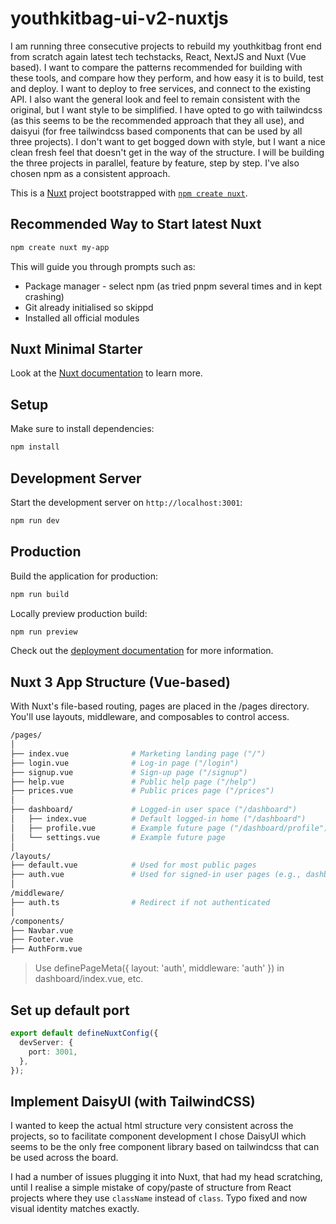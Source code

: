 # youthkitbag-ui-v2-nuxtjs

I am running three consecutive projects to rebuild my youthkitbag front end from scratch again latest tech techstacks, React, NextJS and Nuxt (Vue based). I want to compare the patterns recommended for building with these tools, and compare how they perform, and how easy it is to build, test and deploy. I want to deploy to free services, and connect to the existing API. I also want the general look and feel to remain consistent with the original, but I want style to be simplified. I have opted to go with tailwindcss (as this seems to be the recommended approach that they all use), and daisyui (for free tailwindcss based components that can be used by all three projects). I don't want to get bogged down with style, but I want a nice clean fresh feel that doesn't get in the way of the structure. I will be building the three projects in parallel, feature by feature, step by step. I've also chosen npm as a consistent approach.

This is a [Nuxt](https://nuxt.com) project bootstrapped with [`npm create nuxt`](https://nuxt.com/docs/getting-started/installation).

## Recommended Way to Start latest Nuxt

```bash
npm create nuxt my-app
```

This will guide you through prompts such as:

- Package manager - select npm (as tried pnpm several times and in kept crashing)
- Git already initialised so skippd
- Installed all official modules

## Nuxt Minimal Starter

Look at the [Nuxt documentation](https://nuxt.com/docs/getting-started/introduction) to learn more.

## Setup

Make sure to install dependencies:

```bash
npm install
```

## Development Server

Start the development server on `http://localhost:3001`:

```bash
npm run dev
```

## Production

Build the application for production:

```bash
npm run build
```

Locally preview production build:

```bash
npm run preview
```

Check out the [deployment documentation](https://nuxt.com/docs/getting-started/deployment) for more information.

## Nuxt 3 App Structure (Vue-based)

With Nuxt's file-based routing, pages are placed in the /pages directory. You'll use layouts, middleware, and composables to control access.

```bash
/pages/
│
├── index.vue              # Marketing landing page ("/")
├── login.vue              # Log-in page ("/login")
├── signup.vue             # Sign-up page ("/signup")
├── help.vue               # Public help page ("/help")
├── prices.vue             # Public prices page ("/prices")
│
├── dashboard/             # Logged-in user space ("/dashboard")
│   ├── index.vue          # Default logged-in home ("/dashboard")
│   ├── profile.vue        # Example future page ("/dashboard/profile")
│   └── settings.vue       # Example future page
│
/layouts/
├── default.vue            # Used for most public pages
├── auth.vue               # Used for signed-in user pages (e.g., dashboard)
│
/middleware/
├── auth.ts                # Redirect if not authenticated
│
/components/
├── Navbar.vue
├── Footer.vue
├── AuthForm.vue
```

> Use definePageMeta({ layout: 'auth', middleware: 'auth' }) in dashboard/index.vue, etc.

## Set up default port

```ts
export default defineNuxtConfig({
  devServer: {
    port: 3001,
  },
});
```

## Implement DaisyUI (with TailwindCSS)

I wanted to keep the actual html structure very consistent across the projects, so to facilitate component development I chose DaisyUI which seems to be the only free component library based on tailwindcss that can be used across the board.

I had a number of issues plugging it into Nuxt, that had my head scratching, until I realise a simple mistake of copy/paste of structure from React projects where they use `className` instead of `class`. Typo fixed and now visual identity matches exactly.
